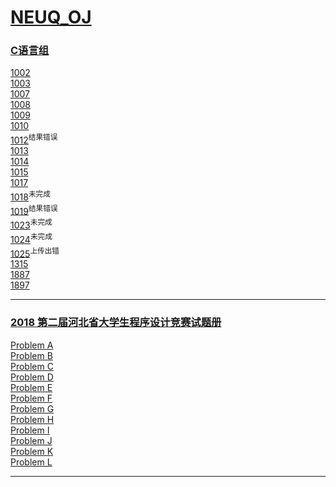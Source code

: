 # [NEUQ_OJ](http://newoj.acmclub.cn/)  

### [C语言组](https://github.com/iPlanC/NEUQ_OJ/tree/master/C)  
[1002](http://newoj.acmclub.cn/problems/1002)  
[1003](http://newoj.acmclub.cn/problems/1003)  
[1007](http://newoj.acmclub.cn/problems/1007)  
[1008](http://newoj.acmclub.cn/problems/1008)  
[1009](http://newoj.acmclub.cn/problems/1009)  
[1010](http://newoj.acmclub.cn/problems/1010)  
[1012](http://newoj.acmclub.cn/problems/1012)<sup>结果错误</sup>  
[1013](http://newoj.acmclub.cn/problems/1013)  
[1014](http://newoj.acmclub.cn/problems/1014)  
[1015](http://newoj.acmclub.cn/problems/1015)  
[1017](http://newoj.acmclub.cn/problems/1017)  
[1018](http://newoj.acmclub.cn/problems/1018)<sup>未完成</sup>  
[1019](http://newoj.acmclub.cn/problems/1019)<sup>结果错误</sup>  
[1023](http://newoj.acmclub.cn/problems/1023)<sup>未完成</sup>  
[1024](http://newoj.acmclub.cn/problems/1024)<sup>未完成</sup>  
[1025](http://newoj.acmclub.cn/problems/1025)<sup>上传出错</sup>  
[1315](http://newoj.acmclub.cn/problems/1315)  
[1887](http://newoj.acmclub.cn/problems/1887)  
[1897](http://newoj.acmclub.cn/problems/1897)  

------  

### [2018 第二届河北省大学生程序设计竞赛试题册](https://github.com/iPlanC/NEUQ_OJ/tree/master/Hebei_CCPC_2nd)  
[Problem A](https://github.com/iPlanC/NEUQ_OJ/blob/master/Hebei_CCPC_2nd/Problem%20A.c)  
[Problem B]()  
[Problem C](https://github.com/iPlanC/NEUQ_OJ/blob/master/Hebei_CCPC_2nd/Problem%20C.c)  
[Problem D]()  
[Problem E]()  
[Problem F]()  
[Problem G](https://github.com/iPlanC/NEUQ_OJ/blob/master/Hebei_CCPC_2nd/Problem%20G.c)  
[Problem H]()  
[Problem I]()  
[Problem J]()  
[Problem K]()  
[Problem L]()  

------  
